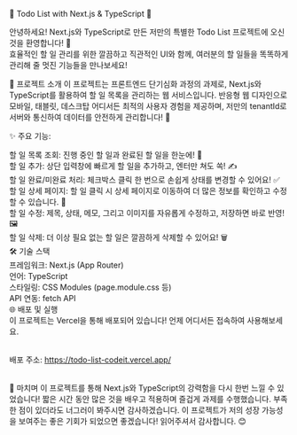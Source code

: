 🚀 Todo List with Next.js & TypeScript 🚀

안녕하세요! Next.js와 TypeScript로 만든 저만의 특별한 Todo List 프로젝트에 오신 것을 환영합니다! 🎉<br>
효율적인 할 일 관리를 위한 깔끔하고 직관적인 UI와 함께, 여러분의 할 일들을 똑똑하게 관리해 줄 멋진 기능들을 만나보세요!

🌟 프로젝트 소개
이 프로젝트는 프론트엔드 단기심화 과정의 과제로, Next.js와 TypeScript를 활용하여 할 일 목록을 관리하는 웹 서비스입니다. 반응형 웹 디자인으로 모바일, 태블릿, 데스크탑 어디서든 최적의 사용자 경험을 제공하며, 저만의 tenantId로 서버와 통신하여 데이터를 안전하게 관리합니다! 💪

✨ 주요 기능:

할 일 목록 조회: 진행 중인 할 일과 완료된 할 일을 한눈에! 👀<br>
할 일 추가: 상단 입력창에 빠르게 할 일을 추가하고, 엔터만 쳐도 쏙! ✍️<br>
할 일 완료/미완료 처리: 체크박스 클릭 한 번으로 손쉽게 상태를 변경할 수 있어요! ✅<br>
할 일 상세 페이지: 할 일 클릭 시 상세 페이지로 이동하여 더 많은 정보를 확인하고 수정할 수 있습니다. 📝<br>
할 일 수정: 제목, 상태, 메모, 그리고 이미지를 자유롭게 수정하고, 저장하면 바로 반영! 🖼️<br>
할 일 삭제: 더 이상 필요 없는 할 일은 깔끔하게 삭제할 수 있어요! 🗑️<br>
🛠️ 기술 스택<br>
프레임워크: Next.js (App Router)<br>
언어: TypeScript<br>
스타일링: CSS Modules (page.module.css 등)<br>
API 연동: fetch API<br>
🌐 배포 및 실행<br>
이 프로젝트는 Vercel을 통해 배포되어 있습니다! 언제 어디서든 접속하여 사용해보세요.<br><br>

배포 주소: https://todo-list-codeit.vercel.app/<br>
<br>

💖 마치며
이 프로젝트를 통해 Next.js와 TypeScript의 강력함을 다시 한번 느낄 수 있었습니다! 짧은 시간 동안 많은 것을 배우고 적용하며 즐겁게 과제를 수행했습니다. 부족한 점이 있더라도 너그러이 봐주시면 감사하겠습니다. 이 프로젝트가 저의 성장 가능성을 보여주는 좋은 기회가 되었으면 좋겠습니다! 읽어주셔서 감사합니다. 😊
